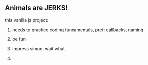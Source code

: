 ## Animals are JERKS!

this vanilla js project:
1. needs to practice coding fundamentals, pref: callbacks, naming

2. be fun

3. impress simon, wait what

4. 